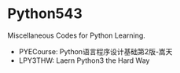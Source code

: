# Python543

Miscellaneous Codes for Python Learning.

* PYECourse: Python语言程序设计基础第2版-嵩天
* LPY3THW:  Laern Python3 the Hard Way
